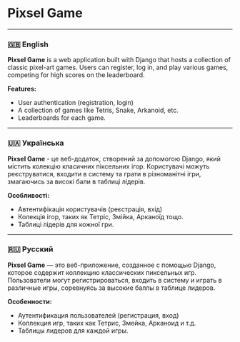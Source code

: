 # Pixsel Game

---

### 🇬🇧 English

**Pixsel Game** is a web application built with Django that hosts a collection of classic pixel-art games. Users can register, log in, and play various games, competing for high scores on the leaderboard.

**Features:**
- User authentication (registration, login)
- A collection of games like Tetris, Snake, Arkanoid, etc.
- Leaderboards for each game.

---

### 🇺🇦 Українська

**Pixsel Game** - це веб-додаток, створений за допомогою Django, який містить колекцію класичних піксельних ігор. Користувачі можуть реєструватися, входити в систему та грати в різноманітні ігри, змагаючись за високі бали в таблиці лідерів.

**Особливості:**
- Автентифікація користувачів (реєстрація, вхід)
- Колекція ігор, таких як Тетріс, Змійка, Арканоїд тощо.
- Таблиці лідерів для кожної гри.

---

### 🇷🇺 Русский

**Pixsel Game** — это веб-приложение, созданное с помощью Django, которое содержит коллекцию классических пиксельных игр. Пользователи могут регистрироваться, входить в систему и играть в различные игры, соревнуясь за высокие баллы в таблице лидеров.

**Особенности:**
- Аутентификация пользователей (регистрация, вход)
- Коллекция игр, таких как Тетрис, Змейка, Арканоид и т.д.
- Таблицы лидеров для каждой игры.
